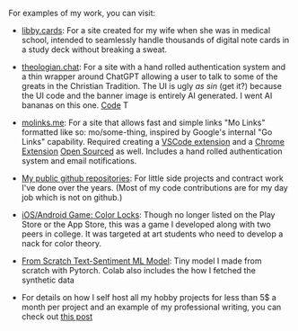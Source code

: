 For examples of my work, you can visit:

 - [libby.cards](https://www.libby.cards): For a site created for my wife when she was in medical school, intended to seamlessly handle thousands of digital note cards in a study deck without breaking a sweat.

 - [theologian.chat](https://www.theologian.chat): For a site with a hand rolled authentication system and a thin wrapper around ChatGPT allowing a user to talk to some of the greats in the Christian Tradition. The UI is ugly _as sin_ (get it?) because the UI code and the banner image is entirely AI generated. I went AI bananas on this one. [Code](https://github.com/jacksonStone/theologianchat) T

 - [molinks.me](https://www.molinks.me): For a site that allows fast and simple links "Mo Links" formatted like so: mo/some-thing, inspired by Google's internal "Go Links" capability. Required creating a [VSCode extension](https://marketplace.visualstudio.com/items?itemName=MoLinks.mo-links) and a [Chrome Extension](https://chromewebstore.google.com/detail/mo-links/gjekhimkngocfejgpdidnldbapbcpjal) [Open Sourced](https://github.com/jacksonStone/mo_links) as well. Includes a hand rolled authentication system and email notifications.

 - [My public github repositories](https://github.com/jacksonStone?tab=overview): For little side projects and contract work I've done over the years. (Most of my code contributions are for my day job which is not on github.)

 - [iOS/Android Game: Color Locks](https://www.youtube.com/watch?v=fCmhH7DM1Ew): Though no longer listed on the Play Store or the App Store, this was a game I developed along with two peers in college. It was targeted at art students who need to develop a nack for color theory.

 - [From Scratch Text-Sentiment ML Model](https://colab.research.google.com/drive/1r67LHDw6k28RbUohgdqeT8NszYBIV2ue?usp=sharing): Tiny model I made from scratch with Pytorch. Colab also includes the how I fetched the synthetic data

 - For details on how I self host all my hobby projects for less than 5$ a month per project and an example of my professional writing, you can check out [this post](/hobby-projects-on-the-cheap)